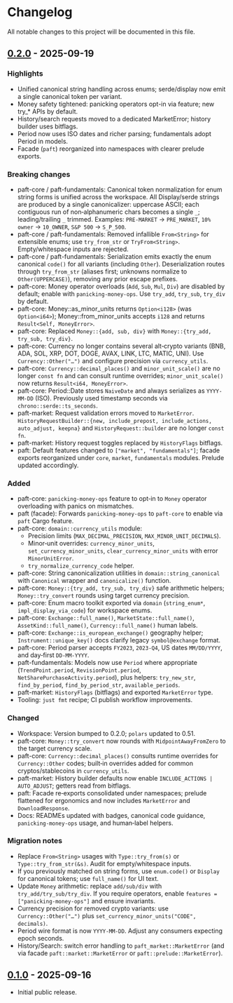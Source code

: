 # Changelog

All notable changes to this project will be documented in this file.

## [0.2.0] - 2025-09-19

### Highlights

- Unified canonical string handling across enums; serde/display now emit a single canonical token per variant.
- Money safety tightened: panicking operators opt-in via feature; new try_* APIs by default.
- History/search requests moved to a dedicated MarketError; history builder uses bitflags.
- Period now uses ISO dates and richer parsing; fundamentals adopt Period in models.
- Facade (`paft`) reorganized into namespaces with clearer prelude exports.

### Breaking changes

- paft-core / paft-fundamentals: Canonical token normalization for enum string forms is unified across the workspace. All Display/serde strings are produced by a single canonicalizer: uppercase ASCII; each contiguous run of non‑alphanumeric chars becomes a single `_`; leading/trailing `_` trimmed. Examples: `PRE-MARKET` → `PRE_MARKET`, `10% owner` → `10_OWNER`, `S&P 500` → `S_P_500`.
- paft-core / paft-fundamentals: Removed infallible `From<String>` for extensible enums; use `try_from_str` or `TryFrom<String>`. Empty/whitespace inputs are rejected.
- paft-core / paft-fundamentals: Serialization emits exactly the enum canonical `code()` for all variants (including `Other`). Deserialization routes through `try_from_str` (aliases first; unknowns normalize to `Other(UPPERCASE)`), removing any prior escape prefixes.
- paft-core: Money operator overloads (`Add`, `Sub`, `Mul`, `Div`) are disabled by default; enable with `panicking-money-ops`. Use `try_add`, `try_sub`, `try_div` by default.
- paft-core: Money::as_minor_units returns `Option<i128>` (was `Option<i64>`); Money::from_minor_units accepts `i128` and returns `Result<Self, MoneyError>`.
- paft-core: Replaced `Money::{add, sub, div}` with `Money::{try_add, try_sub, try_div}`.
- paft-core: Currency no longer contains several alt‑crypto variants (BNB, ADA, SOL, XRP, DOT, DOGE, AVAX, LINK, LTC, MATIC, UNI). Use `Currency::Other("…")` and configure precision via `currency_utils`.
- paft-core: `Currency::decimal_places()` and `minor_unit_scale()` are no longer `const fn` and can consult runtime overrides; `minor_unit_scale()` now returns `Result<i64, MoneyError>`.
- paft-core: Period::Date stores `NaiveDate` and always serializes as `YYYY-MM-DD` (ISO). Previously used timestamp seconds via `chrono::serde::ts_seconds`.
- paft-market: Request validation errors moved to `MarketError`. `HistoryRequestBuilder::{new, include_prepost, include_actions, auto_adjust, keepna}` and `HistoryRequest::builder` are no longer `const fn`.
- paft-market: History request toggles replaced by `HistoryFlags` bitflags.
- paft: Default features changed to `["market", "fundamentals"]`; facade exports reorganized under `core`, `market`, `fundamentals` modules. Prelude updated accordingly.

### Added

- paft-core: `panicking-money-ops` feature to opt‑in to `Money` operator overloading with panics on mismatches.
- paft (facade): Forwards `panicking-money-ops` to `paft-core` to enable via `paft` Cargo feature.
- paft-core: `domain::currency_utils` module:
  - Precision limits (`MAX_DECIMAL_PRECISION`, `MAX_MINOR_UNIT_DECIMALS`).
  - Minor‑unit overrides: `currency_minor_units`, `set_currency_minor_units`, `clear_currency_minor_units` with error `MinorUnitError`.
  - `try_normalize_currency_code` helper.
- paft-core: String canonicalization utilities in `domain::string_canonical` with `Canonical` wrapper and `canonicalize()` function.
- paft-core: `Money::{try_add, try_sub, try_div}` safe arithmetic helpers; `Money::try_convert` rounds using target currency precision.
- paft-core: Enum macro toolkit exported via `domain` (`string_enum*`, `impl_display_via_code`) for workspace enums.
- paft-core: `Exchange::full_name()`, `MarketState::full_name()`, `AssetKind::full_name()`, `Currency::full_name()` human labels.
- paft-core: `Exchange::is_european_exchange()` geography helper; `Instrument::unique_key()` docs clarify legacy `symbol@exchange` format.
- paft-core: Period parser accepts `FY2023`, `2023-Q4`, US dates `MM/DD/YYYY`, and day‑first `DD-MM-YYYY`.
- paft-fundamentals: Models now use `Period` where appropriate (`TrendPoint.period`, `RevisionPoint.period`, `NetSharePurchaseActivity.period`), plus helpers: `try_new_str`, `find_by_period`, `find_by_period_str`, `available_periods`.
- paft-market: `HistoryFlags` (bitflags) and exported `MarketError` type.
- Tooling: `just fmt` recipe; CI publish workflow improvements.

### Changed

- Workspace: Version bumped to 0.2.0; `polars` updated to 0.51.
- paft-core: `Money::try_convert` now rounds with `MidpointAwayFromZero` to the target currency scale.
- paft-core: `Currency::decimal_places()` consults runtime overrides for `Currency::Other` codes; built‑in overrides added for common cryptos/stablecoins in `currency_utils`.
- paft-market: History builder defaults now enable `INCLUDE_ACTIONS | AUTO_ADJUST`; getters read from bitflags.
- paft: Facade re‑exports consolidated under namespaces; prelude flattened for ergonomics and now includes `MarketError` and `DownloadResponse`.
- Docs: READMEs updated with badges, canonical code guidance, `panicking-money-ops` usage, and human‑label helpers.

### Migration notes

- Replace `From<String>` usages with `Type::try_from(s)` or `Type::try_from_str(&s)`. Audit for empty/whitespace inputs.
- If you previously matched on string forms, use `enum.code()` or `Display` for canonical tokens; use `full_name()` for UI text.
- Update `Money` arithmetic: replace `add/sub/div` with `try_add/try_sub/try_div`. If you require operators, enable `features = ["panicking-money-ops"]` and ensure invariants.
- Currency precision for removed crypto variants: use `Currency::Other("…")` plus `set_currency_minor_units("CODE", decimals)`.
- Period wire format is now `YYYY-MM-DD`. Adjust any consumers expecting epoch seconds.
- History/Search: switch error handling to `paft_market::MarketError` (and via facade `paft::market::MarketError` or `paft::prelude::MarketError`).

## [0.1.0] - 2025-09-16

- Initial public release.

[0.2.0]: https://github.com/paft-rs/paft/compare/v0.1.0...HEAD
[0.1.0]: https://github.com/paft-rs/paft/releases/tag/v0.1.0
